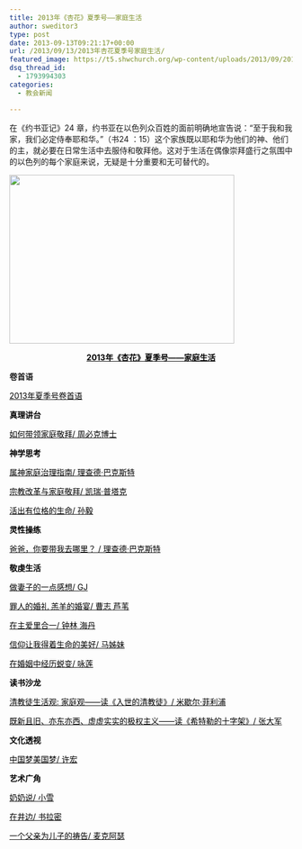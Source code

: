 ```yaml
---
title: 2013年《杏花》夏季号——家庭生活
author: sweditor3
type: post
date: 2013-09-13T09:21:17+00:00
url: /2013/09/13/2013年杏花夏季号家庭生活/
featured_image: https://t5.shwchurch.org/wp-content/uploads/2013/09/2013091317194096-400x288.jpg
dsq_thread_id:
  - 1793994303
categories:
  - 教会新闻

---
```

在《约书亚记》24 章，约书亚在以色列众百姓的面前明确地宣告说：“至于我和我家，我们必定侍奉耶和华。”（书24 ：15）这个家族既以耶和华为他们的神、他们的主，就必要在日常生活中去服侍和敬拜他。这对于生活在偶像崇拜盛行之氛围中的以色列的每个家庭来说，无疑是十分重要和无可替代的。

<!--more-->

<a href="http://t5.shwchurch.org/2013/09/13/2013%e5%b9%b4%e3%80%8a%e6%9d%8f%e8%8a%b1%e3%80%8b%e5%a4%8f%e5%ad%a3%e5%8f%b7-%e5%ae%b6%e5%ba%ad%e7%94%9f%e6%b4%bb/xinghua23/" rel="attachment wp-att-9078"><img class="aligncenter size-full wp-image-9078" title="xinghua23" src="http://t5.shwchurch.org/wp-content/uploads/2013/09/2013091317194096.jpg" alt="" width="400" height="300" /></a>

<p style="text-align: center;">
  <span style="color: #000000;"><strong><a href="/2013/08/12/2013年夏季号家庭生活/"><span style="color: #000000;">2013年《杏花》夏季号——家庭生活</span></a></strong></span>
</p>

**卷首语**

<span style="color: #000000;"><a href="http://t5.shwchurch.org/2013/08/11/2013%E5%B9%B4%E5%A4%8F%E5%AD%A3%E5%8F%B7%E5%8D%B7%E9%A6%96%E8%AF%AD/"><span style="color: #000000;">2013年夏季号卷首语</span></a></span>

<span style="color: #000000;"><strong>真理讲台</strong></span>

<span style="color: #000000;"><strong></strong><a href="http://t5.shwchurch.org/2013/08/11/%E5%A6%82%E4%BD%95%E5%B8%A6%E9%A2%86%E5%AE%B6%E5%BA%AD%E6%95%AC%E6%8B%9C%E6%96%87-%E5%91%A8%E5%BF%85%E5%85%8B%E5%8D%9A%E5%A3%AB%EF%BC%88dr-joel-beeke%EF%BC%89-%E8%AF%91-%E6%9D%8E%E7%BA%A6%E4%BC%AF/"><span style="color: #000000;">如何带领家庭敬拜/ 周必克博士</span></a></span>

<span style="color: #000000;"><strong>神学思考</strong></span>

<span style="color: #000000;"><a href="http://t5.shwchurch.org/2013/08/11/%E5%B1%9E%E7%A5%9E%E5%AE%B6%E5%BA%AD%E6%B2%BB%E7%90%86%E6%8C%87%E5%8D%97-%E7%90%86%E6%9F%A5%E5%BE%B7%C2%B7%E5%B7%B4%E5%85%8B%E6%96%AF%E7%89%B9/"><span style="color: #000000;">属神家庭治理指南/ 理查德·巴克斯特</span></a></span>

<span style="color: #000000;"><a href="http://t5.shwchurch.org/2013/08/11/%E5%AE%97%E6%95%99%E6%94%B9%E9%9D%A9%E4%B8%8E%E5%AE%B6%E5%BA%AD%E6%95%AC%E6%8B%9C%E6%96%87-%E5%87%AF%E7%91%9E%C2%B7-%E6%99%AE%E5%A1%94%E5%85%8B%EF%BC%88kerry-ptacek%EF%BC%89-%E8%AF%91-%E5%BE%B7/"><span style="color: #000000;">宗教改革与家庭敬拜/ 凯瑞·普塔克</span></a></span>

<span style="color: #000000;"><a href="http://t5.shwchurch.org/2013/08/11/%E6%B4%BB%E5%87%BA%E6%9C%89%E4%BD%8D%E6%A0%BC%E7%9A%84%E7%94%9F%E5%91%BD-%E5%AD%99%E6%AF%85/"><span style="color: #000000;">活出有位格的生命/ 孙毅</span></a></span>

<span style="color: #000000;"><strong>灵性操练</strong></span>

<span style="color: #000000;"><a href="http://t5.shwchurch.org/2013/08/11/%E7%88%B8%E7%88%B8%EF%BC%8C%E4%BD%A0%E8%A6%81%E5%B8%A6%E6%88%91%E5%8E%BB%E5%93%AA%E9%87%8C%EF%BC%9F-%E7%90%86%E6%9F%A5%E5%BE%B7%C2%B7%E5%B7%B4%E5%85%8B%E6%96%AF%E7%89%B9-%E8%AF%91%E8%AE%B8/"><span style="color: #000000;">爸爸，你要带我去哪里？ / 理查德·巴克斯特</span></a></span>

<span style="color: #000000;"><strong>敬虔生活</strong></span>

<span style="color: #000000;"><a href="http://t5.shwchurch.org/2013/08/11/%E5%81%9A%E5%A6%BB%E5%AD%90%E7%9A%84%E4%B8%80%E7%82%B9%E6%84%9F%E6%83%B3-gj/"><span style="color: #000000;">做妻子的一点感想/ GJ</span></a></span>

<span style="color: #000000;"><a href="http://t5.shwchurch.org/2013/08/11/%E7%BD%AA%E4%BA%BA%E7%9A%84%E5%A9%9A%E7%A4%BC-%E7%BE%94%E7%BE%8A%E7%9A%84%E5%A9%9A%E5%AE%B4-%E6%9B%B9%E5%BF%97-%E8%8A%A6%E8%8B%87/"><span style="color: #000000;">罪人的婚礼 羔羊的婚宴/ 曹志 芦苇</span></a></span>

<span style="color: #000000;"><a href="http://t5.shwchurch.org/2013/08/11/%E5%9C%A8%E4%B8%BB%E7%88%B1%E9%87%8C%E5%90%88%E4%B8%80-%E9%92%9F%E6%9E%97-%E6%B5%B7%E4%B8%B9/"><span style="color: #000000;">在主爱里合一/ 钟林 海丹</span></a></span>

<span style="color: #000000;"><a href="http://t5.shwchurch.org/2013/08/11/%E4%BF%A1%E4%BB%B0%E8%AE%A9%E6%88%91%E5%BE%97%E7%9D%80%E7%94%9F%E5%91%BD%E7%9A%84%E7%BE%8E%E5%A5%BD-%E9%A9%AC%E5%A7%8A%E5%A6%B9-2/"><span style="color: #000000;">信仰让我得着生命的美好/ 马姊妹</span></a></span>

<span style="color: #000000;"><a href="http://t5.shwchurch.org/2013/08/11/%E5%9C%A8%E5%A9%9A%E5%A7%BB%E4%B8%AD%E7%BB%8F%E5%8E%86%E8%9C%95%E5%8F%98-%E5%92%8F%E8%8E%B2/"><span style="color: #000000;">在婚姻中经历蜕变/ 咏莲</span></a></span>

<span style="color: #000000;"><strong>读书沙龙</strong></span>

<span style="color: #000000;"><a href="http://t5.shwchurch.org/2013/08/11/%E6%B8%85%E6%95%99%E5%BE%92%E7%94%9F%E6%B4%BB%E8%A7%82-%E5%AE%B6%E5%BA%AD%E8%A7%82-%E8%AF%BB%E3%80%8A%E5%85%A5%E4%B8%96%E7%9A%84%E6%B8%85%E6%95%99%E5%BE%92%E3%80%8B-%E7%B1%B3/"><span style="color: #000000;">清教徒生活观: 家庭观——读《入世的清教徒》/ 米歇尔·菲利浦</span></a></span>

<span style="color: #000000;"><a href="http://t5.shwchurch.org/2013/08/11/%E6%97%A2%E6%96%B0%E4%B8%94%E6%97%A7%E3%80%81%E4%BA%A6%E4%B8%9C%E4%BA%A6%E8%A5%BF%E3%80%81%E8%99%9A%E8%99%9A%E5%AE%9E%E5%AE%9E%E7%9A%84%E6%9E%81%E6%9D%83%E4%B8%BB%E4%B9%89-%E8%AF%BB/"><span style="color: #000000;">既新且旧、亦东亦西、虚虚实实的极权主义</span></a><a href="http://t5.shwchurch.org/2013/08/11/%E6%97%A2%E6%96%B0%E4%B8%94%E6%97%A7%E3%80%81%E4%BA%A6%E4%B8%9C%E4%BA%A6%E8%A5%BF%E3%80%81%E8%99%9A%E8%99%9A%E5%AE%9E%E5%AE%9E%E7%9A%84%E6%9E%81%E6%9D%83%E4%B8%BB%E4%B9%89-%E8%AF%BB/"><span style="color: #000000;">——读《希特勒的十字架》/ 张大军</span></a></span>

<span style="color: #000000;"><strong>文化透视</strong></span>

<span style="color: #000000;"><a href="http://t5.shwchurch.org/2013/08/11/%E4%B8%AD%E5%9B%BD%E6%A2%A6%E7%BE%8E%E5%9B%BD%E6%A2%A6-%E8%AE%B8%E5%AE%8F/"><span style="color: #000000;">中国梦美国梦/ 许宏</span></a></span>

<span style="color: #000000;"><strong>艺术广角</strong></span>

<span style="color: #000000;"><a href="http://t5.shwchurch.org/2013/08/11/%E5%A5%B6%E5%A5%B6%E8%AF%B4-%E5%B0%8F%E9%9B%AA/"><span style="color: #000000;">奶奶说/ 小雪</span></a></span>

<span style="color: #000000;"><a href="http://t5.shwchurch.org/2013/08/11/%E5%9C%A8%E4%BA%95%E8%BE%B9-%E4%B9%A6%E6%8B%89%E5%AF%86/"><span style="color: #000000;">在井边/ 书拉密</span></a></span>

<span style="color: #000000;"><a href="http://t5.shwchurch.org/2013/08/11/%E4%B8%80%E4%B8%AA%E7%88%B6%E4%BA%B2%E4%B8%BA%E5%84%BF%E5%AD%90%E7%9A%84%E7%A5%B7%E5%91%8A-%E9%BA%A6%E5%85%8B%E9%98%BF%E7%91%9F/"><span style="color: #000000;">一个父亲为儿子的祷告/ 麦克阿瑟</span></a></span>